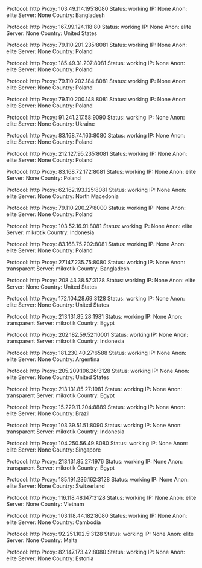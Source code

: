 Protocol: http
Proxy: 103.49.114.195:8080
Status: working
IP: None
Anon: elite
Server: None
Country: Bangladesh

Protocol: http
Proxy: 167.99.124.118:80
Status: working
IP: None
Anon: elite
Server: None
Country: United States

Protocol: http
Proxy: 79.110.201.235:8081
Status: working
IP: None
Anon: elite
Server: None
Country: Poland

Protocol: http
Proxy: 185.49.31.207:8081
Status: working
IP: None
Anon: elite
Server: None
Country: Poland

Protocol: http
Proxy: 79.110.202.184:8081
Status: working
IP: None
Anon: elite
Server: None
Country: Poland

Protocol: http
Proxy: 79.110.200.148:8081
Status: working
IP: None
Anon: elite
Server: None
Country: Poland

Protocol: http
Proxy: 91.241.217.58:9090
Status: working
IP: None
Anon: elite
Server: None
Country: Ukraine

Protocol: http
Proxy: 83.168.74.163:8080
Status: working
IP: None
Anon: elite
Server: None
Country: Poland

Protocol: http
Proxy: 212.127.95.235:8081
Status: working
IP: None
Anon: elite
Server: None
Country: Poland

Protocol: http
Proxy: 83.168.72.172:8081
Status: working
IP: None
Anon: elite
Server: None
Country: Poland

Protocol: http
Proxy: 62.162.193.125:8081
Status: working
IP: None
Anon: elite
Server: None
Country: North Macedonia

Protocol: http
Proxy: 79.110.200.27:8000
Status: working
IP: None
Anon: elite
Server: None
Country: Poland

Protocol: http
Proxy: 103.52.16.91:8081
Status: working
IP: None
Anon: elite
Server: mikrotik
Country: Indonesia

Protocol: http
Proxy: 83.168.75.202:8081
Status: working
IP: None
Anon: elite
Server: None
Country: Poland

Protocol: http
Proxy: 27.147.235.75:8080
Status: working
IP: None
Anon: transparent
Server: mikrotik
Country: Bangladesh

Protocol: http
Proxy: 208.43.38.57:3128
Status: working
IP: None
Anon: elite
Server: None
Country: United States

Protocol: http
Proxy: 172.104.28.69:3128
Status: working
IP: None
Anon: elite
Server: None
Country: United States

Protocol: http
Proxy: 213.131.85.28:1981
Status: working
IP: None
Anon: transparent
Server: mikrotik
Country: Egypt

Protocol: http
Proxy: 202.182.59.52:10001
Status: working
IP: None
Anon: transparent
Server: mikrotik
Country: Indonesia

Protocol: http
Proxy: 181.230.40.27:6588
Status: working
IP: None
Anon: elite
Server: None
Country: Argentina

Protocol: http
Proxy: 205.209.106.26:3128
Status: working
IP: None
Anon: elite
Server: None
Country: United States

Protocol: http
Proxy: 213.131.85.27:1981
Status: working
IP: None
Anon: transparent
Server: mikrotik
Country: Egypt

Protocol: http
Proxy: 15.229.11.204:8889
Status: working
IP: None
Anon: elite
Server: None
Country: Brazil

Protocol: http
Proxy: 103.39.51.51:8090
Status: working
IP: None
Anon: transparent
Server: mikrotik
Country: Indonesia

Protocol: http
Proxy: 104.250.56.49:8080
Status: working
IP: None
Anon: elite
Server: None
Country: Singapore

Protocol: http
Proxy: 213.131.85.27:1976
Status: working
IP: None
Anon: transparent
Server: mikrotik
Country: Egypt

Protocol: http
Proxy: 185.191.236.162:3128
Status: working
IP: None
Anon: elite
Server: None
Country: Switzerland

Protocol: http
Proxy: 116.118.48.147:3128
Status: working
IP: None
Anon: elite
Server: None
Country: Vietnam

Protocol: http
Proxy: 103.118.44.182:8080
Status: working
IP: None
Anon: elite
Server: None
Country: Cambodia

Protocol: http
Proxy: 92.251.102.5:3128
Status: working
IP: None
Anon: elite
Server: None
Country: Malta

Protocol: http
Proxy: 82.147.173.42:8080
Status: working
IP: None
Anon: elite
Server: None
Country: Estonia

